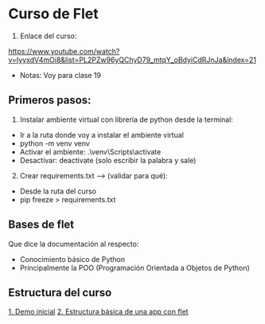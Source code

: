 # Curso de Flet

1. Enlace del curso:

https://www.youtube.com/watch?v=IyyxdV4mOi8&list=PL2PZw96yQChyD79_mtqY_oBdyiCdRJnJa&index=21

* Notas: Voy para clase 19

## Primeros pasos:

1. Instalar ambiente virtual con librería de python desde la terminal:

* Ir a la ruta donde voy a instalar el ambiente virtual
* python -m venv venv
* Activar el ambiente: .\venv\Scripts\activate
* Desactivar: deactivate (solo escribir la palabra y sale)

2. Crear requirements.txt --> (validar para qué):

- Desde la ruta del curso
- pip freeze > requirements.txt


## Bases de flet

Que dice la documentación al respecto:

- Conocimiento básico de Python
- Principalmente la POO (Programación Orientada a Objetos de Python)

## Estructura del curso

[1. Demo inicial](./demo-inicial-contador/counter.py)
[2. Estructura básica de una app con flet](./s01_getting_started/s01_01_app_structured.py)
